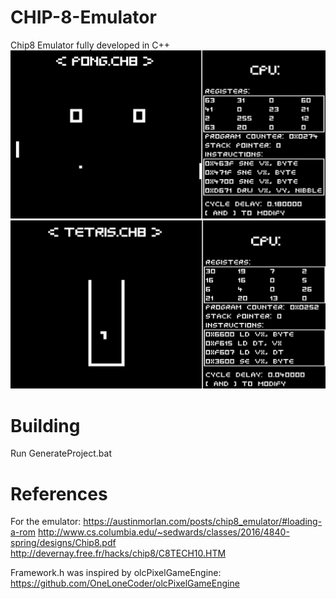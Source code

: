 # CHIP-8-Emulator
Chip8 Emulator fully developed in C++
![ss1](Screenshots/ss1.png)
![ss2](Screenshots/ss2.png)

# Building
Run GenerateProject.bat

# References
For the emulator:
https://austinmorlan.com/posts/chip8_emulator/#loading-a-rom
http://www.cs.columbia.edu/~sedwards/classes/2016/4840-spring/designs/Chip8.pdf
http://devernay.free.fr/hacks/chip8/C8TECH10.HTM

Framework.h was inspired by olcPixelGameEngine:
https://github.com/OneLoneCoder/olcPixelGameEngine
